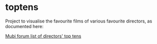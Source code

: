 # toptens

Project to visualise the favourite films of various favourite directors, as documented here: 

[Mubi forum list of directors' top tens](https://mubi.com/topics/top-10-films-as-picked-by-filmmakers)

